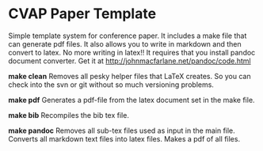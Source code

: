 # CVAP Paper Template

Simple template system for conference paper.
It includes a make file that can generate pdf files. It also allows you to write in markdown and then convert to latex. No more writing in latex!! It requires that you install pandoc document converter. Get it at http://johnmacfarlane.net/pandoc/code.html

**make clean**
Removes all pesky helper files that LaTeX creates. So you can check into the svn or git without so much versioning problems.

**make pdf**
Generates a pdf-file from the latex document set in the make file.

**make bib**
Recompiles the bib tex file. 

**make pandoc**
Removes all sub-tex files used as input in the main file. Converts all markdown text files into latex files. Makes a pdf of all files.




